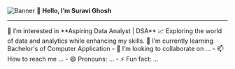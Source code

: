 ![Banner](https://user-images.githubusercontent.com/74038190/212748842-9fcbad5b-6173-4175-8a61-521f3dbb7514.gif)
👋 **Hello, I’m Suravi Ghosh**
 <hr>
👀 I’m interested in **Aspiring Data Analyst | DSA**  
📈 Exploring the world of data and analytics while enhancing my skills.
🌱 I’m currently learning Bachelor's of Computer Application
- 💞️ I’m looking to collaborate on ...
- 📫 How to reach me ...
- 😄 Pronouns: ...
- ⚡ Fun fact: ...

<!---
SuraviGhosh45/SuraviGhosh45 is a ✨ special ✨ repository because its `README.md` (this file) appears on your GitHub profile.
You can click the Preview link to take a look at your changes.
--->
